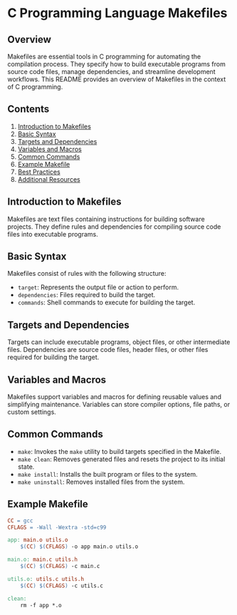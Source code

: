 # C Programming Language Makefiles

## Overview
Makefiles are essential tools in C programming for automating the compilation process. They specify how to build executable programs from source code files, manage dependencies, and streamline development workflows. This README provides an overview of Makefiles in the context of C programming.

## Contents
1. [Introduction to Makefiles](#introduction-to-makefiles)
2. [Basic Syntax](#basic-syntax)
3. [Targets and Dependencies](#targets-and-dependencies)
4. [Variables and Macros](#variables-and-macros)
5. [Common Commands](#common-commands)
6. [Example Makefile](#example-makefile)
7. [Best Practices](#best-practices)
8. [Additional Resources](#additional-resources)

## Introduction to Makefiles
Makefiles are text files containing instructions for building software projects. They define rules and dependencies for compiling source code files into executable programs.

## Basic Syntax
Makefiles consist of rules with the following structure:

- `target`: Represents the output file or action to perform.
- `dependencies`: Files required to build the target.
- `commands`: Shell commands to execute for building the target.

## Targets and Dependencies
Targets can include executable programs, object files, or other intermediate files. Dependencies are source code files, header files, or other files required for building the target.

## Variables and Macros
Makefiles support variables and macros for defining reusable values and simplifying maintenance. Variables can store compiler options, file paths, or custom settings.

## Common Commands
- `make`: Invokes the `make` utility to build targets specified in the Makefile.
- `make clean`: Removes generated files and resets the project to its initial state.
- `make install`: Installs the built program or files to the system.
- `make uninstall`: Removes installed files from the system.

## Example Makefile
```makefile
CC = gcc
CFLAGS = -Wall -Wextra -std=c99

app: main.o utils.o
    $(CC) $(CFLAGS) -o app main.o utils.o

main.o: main.c utils.h
    $(CC) $(CFLAGS) -c main.c

utils.o: utils.c utils.h
    $(CC) $(CFLAGS) -c utils.c

clean:
    rm -f app *.o
